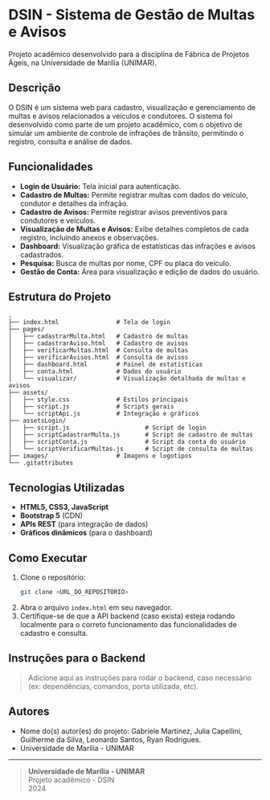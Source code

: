 # DSIN - Sistema de Gestão de Multas e Avisos

Projeto acadêmico desenvolvido para a disciplina de Fábrica de Projetos Ágeis, na Universidade de Marília (UNIMAR).

## Descrição

O DSIN é um sistema web para cadastro, visualização e gerenciamento de multas e avisos relacionados a veículos e condutores. O sistema foi desenvolvido como parte de um projeto acadêmico, com o objetivo de simular um ambiente de controle de infrações de trânsito, permitindo o registro, consulta e análise de dados.

## Funcionalidades

- **Login de Usuário:** Tela inicial para autenticação.
- **Cadastro de Multas:** Permite registrar multas com dados do veículo, condutor e detalhes da infração.
- **Cadastro de Avisos:** Permite registrar avisos preventivos para condutores e veículos.
- **Visualização de Multas e Avisos:** Exibe detalhes completos de cada registro, incluindo anexos e observações.
- **Dashboard:** Visualização gráfica de estatísticas das infrações e avisos cadastrados.
- **Pesquisa:** Busca de multas por nome, CPF ou placa do veículo.
- **Gestão de Conta:** Área para visualização e edição de dados do usuário.

## Estrutura do Projeto

```
.
├── index.html                # Tela de login
├── pages/
│   ├── cadastrarMulta.html   # Cadastro de multas
│   ├── cadastrarAviso.html   # Cadastro de avisos
│   ├── verificarMultas.html  # Consulta de multas
│   ├── verificarAvisos.html  # Consulta de avisos
│   ├── dashboard.html        # Painel de estatísticas
│   ├── conta.html            # Dados do usuário
│   └── visualizar/           # Visualização detalhada de multas e avisos
├── assets/
│   ├── style.css             # Estilos principais
│   ├── script.js             # Scripts gerais
│   └── scriptApi.js          # Integração e gráficos
├── assetsLogin/
│   ├── script.js                     # Script de login
│   ├── scriptCadastrarMulta.js       # Script de cadastro de multas
│   ├── scriptConta.js                # Script da conta do usuário
│   └── scriptVerificarMultas.js      # Script de consulta de multas
├── images/                   # Imagens e logotipos
└── .gitattributes
```

## Tecnologias Utilizadas

- **HTML5, CSS3, JavaScript**
- **Bootstrap 5** (CDN)
- **APIs REST** (para integração de dados)
- **Gráficos dinâmicos** (para o dashboard)

## Como Executar

1. Clone o repositório:
   ```bash
   git clone <URL_DO_REPOSITORIO>
   ```
2. Abra o arquivo `index.html` em seu navegador.
3. Certifique-se de que a API backend (caso exista) esteja rodando localmente para o correto funcionamento das funcionalidades de cadastro e consulta.

## Instruções para o Backend

> Adicione aqui as instruções para rodar o backend, caso necessário (ex: dependências, comandos, porta utilizada, etc).

## Autores

- Nome do(s) autor(es) do projeto: Gabriele Martinez, Julia Capellini, Guilherme da Silva, Leonardo Santos, Ryan Rodrigues.
- Universidade de Marília - UNIMAR

---

> **Universidade de Marília - UNIMAR**  
> Projeto acadêmico - DSIN  
> 2024 